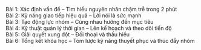 Bài 1: Xác định vấn đề – Tìm hiểu nguyên nhân chậm trễ trong 2 phút  
Bài 2: Kỹ năng giao tiếp hiệu quả – Lời nói là sức mạnh  
Bài 3: Tạo động lực nhóm – Cùng nhau hướng đến mục tiêu  
Bài 4: Kỹ thuật quản lý thời gian – Lên kế hoạch và theo dõi tiến độ  
Bài 5: Giải quyết xung đột – Đối thoại và thấu hiểu  
Bài 6: Tổng kết khóa học – Tóm lược kỹ năng thuyết phục và thúc đẩy nhóm